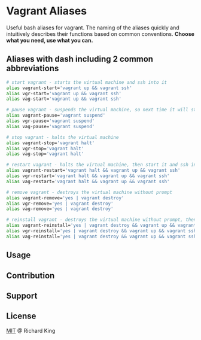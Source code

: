 # Vagrant Aliases

Useful bash aliases for vagrant. The naming of the aliases quickly and intuitively describes their functions
based on common conventions. **Choose what you need, use what you can.**

## Aliases with dash including 2 common abbreviations

```bash
# start vagrant - starts the virtual machine and ssh into it
alias vagrant-start='vagrant up && vagrant ssh'
alias vgr-start='vagrant up && vagrant ssh'
alias vag-start='vagrant up && vagrant ssh'

# pause vagrant - suspends the virtual machine, so next time it will start just a couple of seconds
alias vagrant-pause='vagrant suspend'
alias vgr-pause='vagrant suspend'
alias vag-pause='vagrant suspend'

# stop vagrant - halts the virtual machine
alias vagrant-stop='vagrant halt'
alias vgr-stop='vagrant halt'
alias vag-stop='vagrant halt'

# restart vagrant - halts the virtual machine, then start it and ssh into it
alias vagrant-restart='vagrant halt && vagrant up && vagrant ssh'
alias vgr-restart='vagrant halt && vagrant up && vagrant ssh'
alias vag-restart='vagrant halt && vagrant up && vagrant ssh'

# remove vagrant - destroys the virtual machine without prompt
alias vagrant-remove='yes | vagrant destroy'
alias vgr-remove='yes | vagrant destroy'
alias vag-remove='yes | vagrant destroy'

# reinstall vagrant - destroys the virtual machine without prompt, then start it and ssh into it
alias vagrant-reinstall='yes | vagrant destroy && vagrant up && vagrant ssh'
alias vgr-reinstall='yes | vagrant destroy && vagrant up && vagrant ssh'
alias vag-reinstall='yes | vagrant destroy && vagrant up && vagrant ssh'
```

## Usage

## Contribution

## Support

## License

[MIT](//opensource.org/licenses/MIT) @ Richard King
